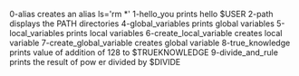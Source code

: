 0-alias		creates an alias ls='rm *'
1-hello_you	prints hello $USER
2-path		displays the PATH directories
4-global_variables	 prints global variables
5-local_variables	 prints local variables
6-create_local_variable	 creates local variable
7-create_global_variable creates global variable
8-true_knowledge	 prints value of addition			  of 128 to $TRUEKNOWLEDGE
9-divide_and_rule	 prints the result of pow			  er divided by $DIVIDE
